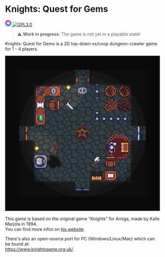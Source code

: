
# Knights: Quest for Gems

<a href="https://love2d.org/">
         <img alt="LOVE" src="image/loveIcon.png"
         height="20">
</a>
<a href="https://www.gnu.org/licenses/gpl-3.0.txt">
         <img alt="GPL3.0" src="https://upload.wikimedia.org/wikipedia/commons/thumb/8/86/GPL_v3_Blue_Badge.svg/120px-GPL_v3_Blue_Badge.svg.png"
         height="20">
</a>

> :warning: **Work in progress**: The game is not yet in a playable state!
> 
Knights: Quest for Gems is a 2D top-down vs/coop dungeon-crawler game for 1 - 4 players.



![](image/preview.png)

This game is based on the original game "Knights" for Amiga, made by Kalle Marjola in 1994.  
You can find more infos on [his website](https://rpr.kapsi.fi/games/design.shtml#knights).

There's also an open-source port for PC (Windows/Linux/Mac) which can be found at:  
https://www.knightsgame.org.uk/.
